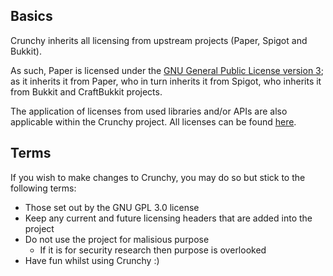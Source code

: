 Basics
------
Crunchy inherits all licensing from upstream projects (Paper, Spigot and Bukkit). 

As such, Paper is licensed under the [GNU General Public License version 3](licenses/GPL-3.0.md); as it inherits it from Paper, who in turn inherits it 
from Spigot, who inherits it from Bukkit and CraftBukkit projects.

The application of licenses from used libraries and/or APIs are also applicable within the Crunchy project. All licenses can be found [here](licenses).

Terms
------
If you wish to make changes to Crunchy, you may do so but stick to the following terms:
  - Those set out by the GNU GPL 3.0 license
  - Keep any current and future licensing headers that are added into the project
  - Do not use the project for malisious purpose
    - If it is for security research then purpose is overlooked
  - Have fun whilst using Crunchy :)
